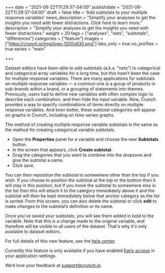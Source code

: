+++
date = "2021-06-22T11:29:37-04:00"
publishdate = "2021-06-22T11:29:37-04:00"
draft = false
title = 'Add subtotals to your multiple response variables'
news_description = "Simplify your analyses to get the insights you need with fewer distractions. Click here to learn more."
description = "Simplify your analyses to get the insights you need with fewer distractions."
weight = 20
tags = ["analyses", "nets", "subtotals", "differences"]
categories = ["feature"]
images = ["https://crunch.io/img/logo-1200x630.png"]
labs_only = true
no_profiles = true
series = "main"

+++

Dataset editors have been able to add subtotals (a.k.a. “nets”) to categorical and categorical array variables for a long time, but this hasn’t been the case for multiple response variables. There are many applications for subtotals on multiple response variables — a common one is a group of products or sub-brands within a brand, or a grouping of statements into themes. Previously, users had to define new variables with often complex logic to describe each combination, and then hide the input variable. Now, Crunch provides a way to specify combinations of items directly on multiple response variables. And even better, these subtotal categories will appear on graphs in Crunch, including on time-series graphs.

The method of creating multiple response variable subtotals is the same as the method for creating categorical variable subtotals.

- Open the **Properties** panel for a variable and choose the new **Subtotals** button.
- In the screen that appears, click **Create subtotal**.
- Drag the categories that you want to combine into the dropzone and give the subtotal a name.
- Click save.

You can then reposition the subtotal to somewhere other than the top if you wish. If you choose to position the subtotal at the top or the bottom then it will stay in this position, but if you move the subtotal to somewhere else in the list then this will attach it to the category immediately above it and the subtotal will then be kept immediately below that anchor category as the list is sorted. From this screen, you can also delete the subtotal or click **edit** to make changes to the subtotal’s definition or its name.

Once you’ve saved your subtotals, you will see them added in bold to the variable. Note that this is a change made to the original variable, and therefore will be visible to all users of the dataset. That's why it's only available to dataset editors.

For full details of this new feature, see the [help center](https://help.crunch.io/hc/en-us/articles/360050364772-Category-Subtotals).

Currently this feature is only available if you have enabled [Early access](https://help.crunch.io/hc/en-us/articles/360040465331-How-to-enable-early-access) in your application settings.

We’d love your feedback at [support@crunch.io](mailto:support@crunch.io).
